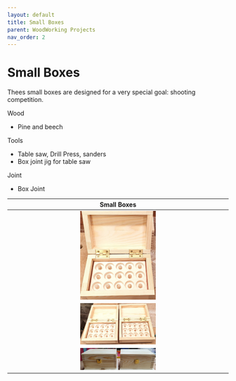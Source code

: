 ```yaml
---
layout: default
title: Small Boxes
parent: WoodWorking Projects
nav_order: 2
---
```

# Small Boxes

Thees small boxes are designed for a very special goal: shooting competition. 

Wood
* Pine and beech

Tools
* Table saw, Drill Press, sanders
* Box joint jig for table saw

Joint
* Box Joint

|                               Small Boxes                                |
|:------------------------------------------------------------------------:|
|  <img alt="image" height="35%" src="/media/Small Box.jpg" width="35%"/>  |
| <img alt="image" height="35%" src="/media/Small Box_1.jpg" width="35%"/> | 
| <img alt="image" height="35%" src="/media/Small Box_2.jpg" width="35%"/> |
